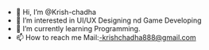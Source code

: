 - 👋 Hi, I’m @Krish-chadha
- 👀 I’m interested in UI/UX Designing nd Game Developing
- 🌱 I’m currently learning Programming.
- 📫 How to reach me Mail:-krishchadha888@gmail.com

<!---
Krish-rgb/Krish-rgb is a ✨ special ✨ repository because its `README.md` (this file) appears on your GitHub profile.
You can click the Preview link to take a look at your changes.
--->
